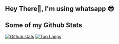 
## Hey There👋, I'm using whatsapp 😎

## Some of my Github Stats
[![Github stats](https://github-readme-stats.vercel.app/api?username=fandyajpo&show_icons=true&include_all_commits=true)](https://github.com/fandyajpo/github-readme-stats)
[![Top Langs](https://github-readme-stats.vercel.app/api/top-langs/?username=fandyajpo&layout=compact)](https://github.com/fandyajpo/github-readme-stats) 



